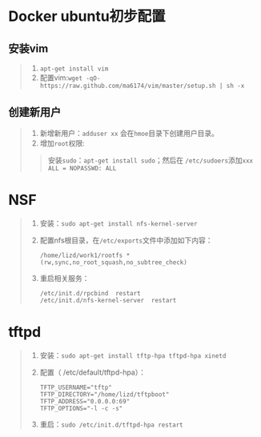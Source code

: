 # Docker ubuntu初步配置
## 安装vim
> 1. `apt-get install vim`
> 2. 配置vim:`wget -qO- https://raw.github.com/ma6174/vim/master/setup.sh | sh -x`
## 创建新用户
> 1. 新增新用户：`adduser xx` 会在`hmoe`目录下创建用户目录。
> 2. 增加`root`权限:
>> 安装`sudo`：`apt-get install sudo`；然后在 `/etc/sudoers`添加`xxx ALL = NOPASSWD: ALL`

# NSF

> 1. 安装：`sudo apt-get install nfs-kernel-server`
>
> 2. 配置nfs根目录，在`/etc/exports`文件中添加如下内容：
>
>    ```
>    /home/lizd/work1/rootfs *(rw,sync,no_root_squash,no_subtree_check)
>    ```
>
> 3. 重启相关服务：
>
>    ```
>    /etc/init.d/rpcbind  restart
>    /etc/init.d/nfs-kernel-server  restart
>    ```

# tftpd

> 1. 安装：`sudo apt-get install tftp-hpa tftpd-hpa xinetd`
>
> 2. 配置（ /etc/default/tftpd-hpa）：
>
>    ```
>    TFTP_USERNAME="tftp"
>    TFTP_DIRECTORY="/home/lizd/tftpboot"
>    TFTP_ADDRESS="0.0.0.0:69"
>    TFTP_OPTIONS="-l -c -s"
>    ```
>
> 3. 重启：`sudo /etc/init.d/tftpd-hpa restart`